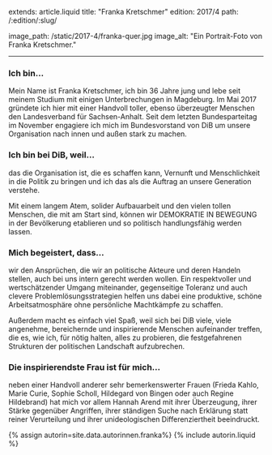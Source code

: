 extends: article.liquid
title: "Franka Kretschmer"
edition: 2017/4
path: /:edition/:slug/

image_path: /static/2017-4/franka-quer.jpg
image_alt: "Ein Portrait-Foto von Franka Kretschmer."

---

### Ich bin…
Mein Name ist Franka Kretschmer, ich bin 36 Jahre jung und lebe seit meinem Studium mit einigen Unterbrechungen in Magdeburg. Im Mai 2017 gründete ich hier mit einer Handvoll toller, ebenso überzeugter Menschen den Landesverband für Sachsen-Anhalt. Seit dem letzten Bundesparteitag im November engagiere ich mich im Bundesvorstand von DiB um unsere Organisation nach innen und außen stark zu machen.

### Ich bin bei DiB, weil… 
das die Organisation ist, die es schaffen kann, Vernunft und Menschlichkeit in die Politik zu bringen und ich das als die Auftrag an unsere Generation verstehe.

Mit einem langem Atem, solider Aufbauarbeit und den vielen tollen Menschen, die mit am Start sind, können wir DEMOKRATIE IN BEWEGUNG in der Bevölkerung etablieren und so politisch handlungsfähig werden lassen.

### Mich begeistert, dass… 

wir den Ansprüchen, die wir an politische Akteure und deren Handeln stellen, auch bei uns intern gerecht werden wollen. Ein respektvoller und wertschätzender Umgang miteinander, gegenseitige Toleranz und auch clevere Problemlösungsstrategien helfen uns dabei eine produktive, schöne Arbeitsatmosphäre ohne persönliche Machtkämpfe zu schaffen.

Außerdem macht es einfach viel Spaß, weil sich bei DiB viele, viele angenehme, bereichernde und inspirierende Menschen aufeinander treffen, die es, wie ich, für nötig halten, alles zu probieren, die festgefahrenen Strukturen der politischen Landschaft aufzubrechen.

### Die inspirierendste Frau ist für mich... 

neben einer Handvoll anderer sehr bemerkenswerter Frauen (Frieda Kahlo, Marie Curie, Sophie Scholl, Hildegard von Bingen oder auch Regine Hildebrand) hat mich vor allem Hannah Arend mit ihrer Überzeugung, ihrer Stärke gegenüber Angriffen, ihrer ständigen Suche nach Erklärung statt reiner Verurteilung und ihrer unideologischen Differenziertheit beeindruckt.


{% assign autorin=site.data.autorinnen.franka%}
{% include autorin.liquid %}